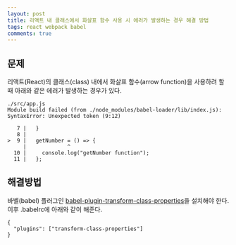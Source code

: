 ```yaml
---
layout: post
title: 리액트 내 클래스에서 화살표 함수 사용 시 에러가 발생하는 경우 해결 방법
tags: react webpack babel
comments: true
---
```


## 문제

리액트(React)의 클래스(class) 내에서 화살표 함수(arrow function)을 사용하려 할 때 아래와 같은 에러가 발생하는 경우가 있다.

```
./src/app.js
Module build failed (from ./node_modules/babel-loader/lib/index.js):
SyntaxError: Unexpected token (9:12)

   7 |   }
   8 |
>  9 |   getNumber = () => {
     |             ^
  10 |     console.log("getNumber function");
  11 |   };
```

## 해결방법

바벨(babel) 플러그인 [babel-plugin-transform-class-properties](https://www.npmjs.com/package/babel-plugin-transform-class-properties)을 설치해야 한다. 이후 .babelrc에 아래와 같이 해준다.

```
{
  "plugins": ["transform-class-properties"]
}
```

